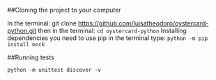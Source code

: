 ##Cloning the project to your computer

In the terminal: git clone https://github.com/luisatheodoro/oystercard-python.git
then in the terminal: `cd oystercard-python`
Installing dependencies you need to use pip
in the terminal type: `python -m pip install mock`

##Running tests
```
python -m unittest discover -v
```

